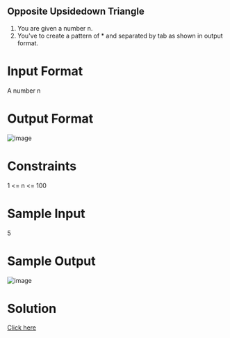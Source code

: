 ## Opposite Upsidedown Triangle

1. You are given a number n.
2. You've to create a pattern of * and separated by tab as shown in output format.

# Input Format
A number n

# Output Format

![image](https://github.com/prateeeksahu/javacodes/assets/100373713/0806324a-f46f-43ec-80d4-95ca9f7eeb16)


# Constraints
1 <= n <= 100

# Sample Input
5
 
# Sample Output

![image](https://github.com/prateeeksahu/javacodes/assets/100373713/0e13bac5-c782-4647-a742-26dd646715f6)

# Solution
[Click here](https://github.com/prateeeksahu/javacodes/blob/main/patterns/printreversetriangle.java)